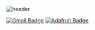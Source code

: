 
![header](https://capsule-render.vercel.app/api?type=Waving&height=250&section=header&color=0:F361A6,50:FFD9EC,100:F361A6&text=괴발개발%20성장기&fontSize=70&animation=twinkling)

  [![Gmail Badge](https://img.shields.io/badge/Gmail-d14836?style=flat-square&logo=Gmail&logoColor=white&link=mailto:yshee712@gmail.com)](yshee712@gmail.com)
  [![Adafruit Badge](http://img.shields.io/badge/-blog-yellow?style=flat-square&logo=Adafruit&link=https://pink1016.tistory.com/)](https://pink1016.tistory.com/)

<!-- ![Hits](https://hits.seeyoufarm.com/api/count/incr/badge.svg?url=https%3A%2F%2Fgithub.comFhit-counter&title_bg=%2300BCFF&icon=go.svg&icon_color=%23FFFFFF&title=Go&edge_flat=false) -->

<!--

&color=gradient&customColorList=10
**YooGenie/YooGenie** is a ✨ _special_ ✨ repository because its `README.md` (this file) appears on your GitHub profile.

Here are some ideas to get you started:

- 🔭 I’m currently working on ...
- 🌱 I’m currently learning ...
- 👯 I’m looking to collaborate on ...
- 🤔 I’m looking for help with ...
- 💬 Ask me about ...
- 📫 How to reach me: ...
- 😄 Pronouns: ...
- ⚡ Fun fact: ...
-->
